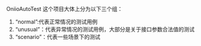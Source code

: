 OniioAutoTest 这个项目大体上分为以下三个组：
1. “normal”:代表正常情况的测试用例
2. “unusual”：代表异常情况的测试用例，大部分是关于接口参数合法值的测试
3. “scenario”：代表一些场景下的测试